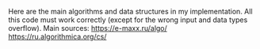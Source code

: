 Here are the main algorithms and data structures in my implementation. All this code must work correctly (except for the wrong input and data types overflow).
Main sources:
https://e-maxx.ru/algo/
https://ru.algorithmica.org/cs/
